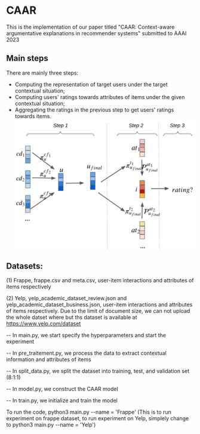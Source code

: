 # CAAR
This is the implementation of our paper titled "CAAR: Context-aware argumentative explanations in recommender systems" submitted to AAAI 2023

## Main steps
There are mainly three steps:
- Computing the representation of target users under the target contextual situation;
- Computing users' ratings towards attributes of items under the given contextual situation;
- Aggregating the ratings in the previous step to get users' ratings towards items.
![Illustration of the framework of CAAR](https://github.com/anonymouscodeforpaper/CAAR/blob/main/framework.png)


## Datasets: 

(1) Frappe, frappe.csv and meta.csv, user-item interactions and attributes of items respectively

(2) Yelp, yelp_academic_dataset_review.json and yelp_academic_dataset_business.json, user-item interactions and attributes of items respectively. Due to the limit of document size, we can not upload the whole datset where but ths dataset is available at https://www.yelp.com/dataset

-- In main.py, we start specify the hyperparameters and start the experiment

-- In pre_traitement.py, we process the data to extract contextual information and attributes of items

-- In split_data.py, we split the dataset into training, test, and validation set (8:1:1)

-- In model.py, we construct the CAAR model

-- In train.py, we initialize and train the model



To run the code, python3 main.py --name = 'Frappe' (This is to run experiment on frappe dataset, to run experiment on Yelp, simplely change to python3 main.py --name = 'Yelp')
